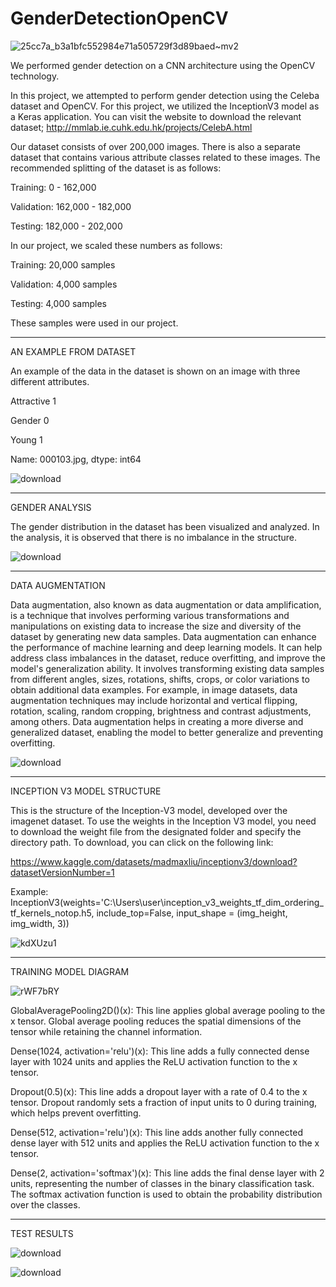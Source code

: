 # GenderDetectionOpenCV


![25cc7a_b3a1bfc552984e71a505729f3d89baed~mv2](https://github.com/ahmetdzdrr/GenderDetectionOpenCV/assets/117534684/21f2ae4a-afc4-40e1-a34a-c08776b5e06e)

We performed gender detection on a CNN architecture using the OpenCV technology.

In this project, we attempted to perform gender detection using the Celeba dataset and OpenCV. For this project, we utilized the InceptionV3 model as a Keras application.
You can visit the website to download the relevant dataset;
http://mmlab.ie.cuhk.edu.hk/projects/CelebA.html

Our dataset consists of over 200,000 images. There is also a separate dataset that contains various attribute classes related to these images. The recommended splitting of the dataset is as follows:

Training: 0 - 162,000

Validation: 162,000 - 182,000

Testing: 182,000 - 202,000

In our project, we scaled these numbers as follows:

Training: 20,000 samples

Validation: 4,000 samples

Testing: 4,000 samples

These samples were used in our project.

*****************************************************************************************************************************************

AN EXAMPLE FROM DATASET

An example of the data in the dataset is shown on an image with three different attributes.

Attractive    1

Gender        0

Young         1

Name: 000103.jpg, dtype: int64

![download](https://github.com/ahmetdzdrr/GenderDetectionOpenCV/assets/117534684/f41c2677-1562-43e4-ba52-73bc4b427c3f)

*****************************************************************************************************************************************

GENDER ANALYSIS

The gender distribution in the dataset has been visualized and analyzed. In the analysis, it is observed that there is no imbalance in the structure.

![download](https://github.com/ahmetdzdrr/GenderDetectionOpenCV/assets/117534684/b517d75a-512e-4b59-af61-527e4cb2ccda)

*****************************************************************************************************************************************

DATA AUGMENTATION

Data augmentation, also known as data augmentation or data amplification, is a technique that involves performing various transformations and manipulations on existing data to increase the size and diversity of the dataset by generating new data samples.
Data augmentation can enhance the performance of machine learning and deep learning models. It can help address class imbalances in the dataset, reduce overfitting, and improve the model's generalization ability. It involves transforming existing data samples from different angles, sizes, rotations, shifts, crops, or color variations to obtain additional data examples.
For example, in image datasets, data augmentation techniques may include horizontal and vertical flipping, rotation, scaling, random cropping, brightness and contrast adjustments, among others.
Data augmentation helps in creating a more diverse and generalized dataset, enabling the model to better generalize and preventing overfitting.

![download](https://github.com/ahmetdzdrr/GenderDetectionOpenCV/assets/117534684/b7c9b8eb-97cf-412c-931f-f20cc7d2a6b1)

*****************************************************************************************************************************************

INCEPTION V3 MODEL STRUCTURE

This is the structure of the Inception-V3 model, developed over the imagenet dataset.
To use the weights in the Inception V3 model, you need to download the weight file from the designated folder and specify the directory path. To download, you can click on the following link:

https://www.kaggle.com/datasets/madmaxliu/inceptionv3/download?datasetVersionNumber=1

Example: InceptionV3(weights='C:\Users\user\inception_v3_weights_tf_dim_ordering_tf_kernels_notop.h5, 
                      include_top=False, input_shape = (img_height, img_width, 3))
                      
![kdXUzu1](https://github.com/ahmetdzdrr/GenderDetectionOpenCV/assets/117534684/c9fa47db-3669-4133-8308-2ce73f69cb52)

*****************************************************************************************************************************************

TRAINING MODEL DIAGRAM

![rWF7bRY](https://github.com/ahmetdzdrr/GenderDetectionOpenCV/assets/117534684/48f03f67-8020-404b-a12a-b5ea56ed640d)

GlobalAveragePooling2D()(x): This line applies global average pooling to the x tensor. Global average pooling reduces the spatial dimensions of the tensor while retaining the channel information.

Dense(1024, activation='relu')(x): This line adds a fully connected dense layer with 1024 units and applies the ReLU activation function to the x tensor.

Dropout(0.5)(x): This line adds a dropout layer with a rate of 0.4 to the x tensor. Dropout randomly sets a fraction of input units to 0 during training, which helps prevent overfitting.

Dense(512, activation='relu')(x): This line adds another fully connected dense layer with 512 units and applies the ReLU activation function to the x tensor.

Dense(2, activation='softmax')(x): This line adds the final dense layer with 2 units, representing the number of classes in the binary classification task. The softmax activation function is used to obtain the probability distribution over the classes.

*****************************************************************************************************************************************

TEST RESULTS

![download](https://github.com/ahmetdzdrr/GenderDetectionOpenCV/assets/117534684/8d367030-c542-4521-8403-13490b5cdef7)

![download](https://github.com/ahmetdzdrr/GenderDetectionOpenCV/assets/117534684/5854bd82-a64c-4648-a712-8818b40941cc)






